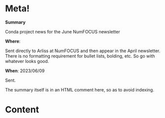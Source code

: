# Meta!

**Summary**

Conda project news for the June NumFOCUS newsletter

**Where**:

Sent directly to Arliss at NumFOCUS and then appear in the April newsletter. There is no formatting requirement for bullet lists, bolding, etc.  So go with whatever looks good.

**When**: 2023/06/09

Sent.

The summary itself is in an HTML comment here, so as to avoid indexing.

# Content

<!--

## Conda

**Community events**

* The Mamba project has [bi-weekly community calls](https://hackmd.io/iOgkxNMpTea6lWczjCov9Q?view) on Tuesdays.
* The overall conda community has [bi-weekly calls](https://hackmd.io/@conda-community?tags=%5B%22meeting-notes%22%5D) on Wednesdays.
* [PackagingCon 2023](https://packaging-con.org/) will be October 26-28 in Berlin.

**Conda on the web**

* **[conda.org](https://conda.org/), the conda community website, [has been launched](https://conda.org/blog/2022-04-27-welcome-to-conda-dot-org)!**
* [The sleight-of-hand trick that can simplify scientific computing](https://www.nature.com/articles/d41586-023-01469-0), a *Nature* post by Jeffrey M. Perkel.
* Two conda-centric presentations from PyCon US 2023 are now available:
    * [Publishing your Python project, the conda way](https://youtu.be/NSgTFf40vHQ)
    * [Plug life into your codebase: Making established Python codebase pluggable](https://youtu.be/OeSv0_HesaU)
* [How to use conda-build to build a Python package with C/C++ dependencies](https://conda.org/blog/2023-05-18-how-to-use-conda-build), blog post by Vasvi Sood.
* [How we reduced conda's index fetch bandwidth by 99%](https://conda.org/blog/2023-05-05-how-we-reduced-the-conda-index-fetch-bandwidth), blog post by Daniel Holth.

**Releases and announcements**

* [**rattler-build**](https://prefix.dev/blog/the_new_rattler_build) - a new rewrite of the core concepts of conda-build in *Rust*.
* **[conda-lock 2.0.0](https://github.com/conda/conda-lock/releases/tag/v2.0.0)** - a lightweight library for generating fully reproducible lock files for conda environments.
* **[conda 23.5.0](https://conda.org/blog/2023-05-31-may-2023-releases#changes-in-conda)** - Python 3.11 support and the new [**conda doctor** subcommand plugin](https://conda.org/blog/2023-06-01-conda-doctor) for detecting corrupted installs.
* **[conda-build 3.25.0](https://conda.org/blog/2023-05-31-may-2023-releases#changes-in-conda-build)** - an update to `conda`'s package builder.
* **[conda-libmamba-solver 23.5.0](https://conda.org/blog/2023-05-31-may-2023-releases#changes-in-conda-libmamba-solver)** - An update to the fast `libmamba` solver in `conda`.
* **[grayskull 2.3.1](https://github.com/conda/grayskull/releases/tag/v2.3.1)** - An automatic recipe generator for the conda ecosystem.
* **[Prefix.dev Channels](https://prefix.dev/blog/introducing_channels)** - A new option for creating your own conda channels.
-->